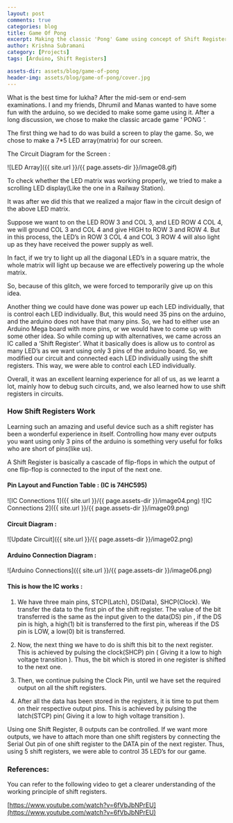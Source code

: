 ```yaml
---
layout: post
comments: true
categories: blog
title: Game Of Pong
excerpt: Making the classic 'Pong' Game using concept of Shift Registers
author: Krishna Subramani
category: [Projects]
tags: [Arduino, Shift Registers]

assets-dir: assets/blog/game-of-pong
header-img: assets/blog/game-of-pong/cover.jpg
---
```


What is the best time for lukha? After the mid-sem or end-sem
examinations. I and my friends, Dhrumil and Manas wanted to have some
fun with the arduino, so we decided to make some game using it. After a
long discussion, we chose to make the classic arcade game ‘ PONG ‘.

The first thing we had to do was build a screen to play the game. So, we
chose to make a 7\*5 LED array(matrix) for our screen.

The Circuit Diagram for the Screen :

![LED Array]({{ site.url }}/{{ page.assets-dir }}/image08.gif)

To check whether the LED matrix was working properly, we tried to make a
scrolling LED display(Like the one in a Railway Station).

It was after we did this that we realized a major flaw in the circuit
design of the above LED matrix.

Suppose we want to on the LED ROW 3 and COL 3, and LED ROW 4 COL 4, we
will ground COL 3 and COL 4 and give HIGH to ROW 3 and ROW 4. But in
this process, the LED’s in ROW 3 COL 4 and COL 3 ROW 4 will also light
up as they have received the power supply as well.

In fact, if we try to light up all the diagonal LED’s in a square
matrix, the whole matrix will light up because we are effectively
powering up the whole matrix.

So, because of this glitch, we were forced to temporarily give up on
this idea.

Another thing we could have done was power up each LED individually,
that is control each LED individually. But, this would need 35 pins on
the arduino, and the arduino does not have that many pins. So, we had to
either use an Arduino Mega board with more pins, or we would have to
come up with some other idea. So while coming up with alternatives, we
came across an IC called a ‘Shift Register’. What it basically does is
allow us to control as many LED’s as we want using only 3 pins of the
arduino board. So, we modified our circuit and connected each LED
individually using the shift registers. This way, we were able to
control each LED individually.

Overall, it was an excellent learning experience for all of us, as we
learnt a lot, mainly how to debug such circuits, and, we also learned
how to use shift registers in circuits.

### How Shift Registers Work

Learning such an amazing and useful device such as a shift register has
been a wonderful experience in itself. Controlling how many ever outputs
you want using only 3 pins of the arduino is something very useful for
folks who are short of pins(like us).

A Shift Register is basically a cascade of flip-flops in which the
output of one flip-flop is connected to the input of the next one.

#### Pin Layout and Function Table : (IC is 74HC595)

![IC Connections 1]({{ site.url }}/{{ page.assets-dir }}/image04.png)
![IC Connections 2]({{ site.url }}/{{ page.assets-dir }}/image09.png)


#### Circuit Diagram :

![Update Circuit]({{ site.url }}/{{ page.assets-dir }}/image02.png)

#### Arduino Connection Diagram :

![Arduino Connections]({{ site.url }}/{{ page.assets-dir }}/image06.png)

#### This is how the IC works :

1.  We have three main pins, STCP(Latch), DS(Data), SHCP(Clock). We
    transfer the data to the first pin of the shift register. The
    value of the bit transferred is the same as the input given to
    the data(DS) pin , if the DS pin is high, a high(1) bit is
    transferred to the first pin, whereas if the DS pin is LOW,
    a low(0) bit is transferred.

2.  Now, the next thing we have to do is shift this bit to the
    next register. This is achieved by pulsing the clock(SHCP) pin (
    Giving it a low to high voltage transition ). Thus, the bit which
    is stored in one register is shifted to the next one.

3.  Then, we continue pulsing the Clock Pin, until we have set the
    required output on all the shift registers.

4.  After all the data has been stored in the registers, it is time to
    put them on their respective output pins. This is achieved by
    pulsing the latch(STCP) pin( Giving it a low to high voltage
    transition ).

Using one Shift Register, 8 outputs can be controlled. If we want more
outputs, we have to attach more than one shift registers by connecting
the Serial Out pin of one shift register to the DATA pin of the next
register. Thus, using 5 shift registers, we were able to control 35
LED’s for our game.

### References:

You can refer to the following video to get a clearer understanding of
the working principle of shift registers.

[https://www.youtube.com/watch?v=6fVbJbNPrEU](https://www.youtube.com/watch?v=6fVbJbNPrEU)
